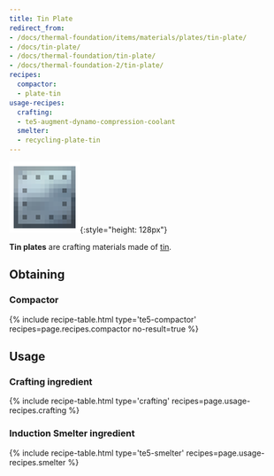 ```yaml
---
title: Tin Plate
redirect_from:
- /docs/thermal-foundation/items/materials/plates/tin-plate/
- /docs/tin-plate/
- /docs/thermal-foundation/tin-plate/
- /docs/thermal-foundation-2/tin-plate/
recipes:
  compactor:
  - plate-tin
usage-recipes:
  crafting:
  - te5-augment-dynamo-compression-coolant
  smelter:
  - recycling-plate-tin
---
```


![Tin plate](/assets/images/thermal-foundation-2/plate-tin.png){:style="height: 128px"}


**Tin plates** are crafting materials made of [tin](/docs/1.12/thermal-foundation-2/tin-ingot/).


Obtaining
---------

### Compactor
{% include recipe-table.html type='te5-compactor' recipes=page.recipes.compactor no-result=true %}


Usage
-----

### Crafting ingredient
{% include recipe-table.html type='crafting' recipes=page.usage-recipes.crafting %}

### Induction Smelter ingredient
{% include recipe-table.html type='te5-smelter' recipes=page.usage-recipes.smelter %}
